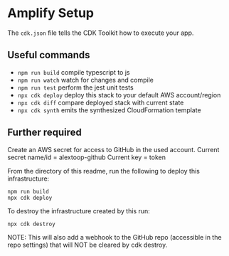 # Amplify Setup

The `cdk.json` file tells the CDK Toolkit how to execute your app.

## Useful commands

 * `npm run build`   compile typescript to js
 * `npm run watch`   watch for changes and compile
 * `npm run test`    perform the jest unit tests
 * `npx cdk deploy`      deploy this stack to your default AWS account/region
 * `npx cdk diff`        compare deployed stack with current state
 * `npx cdk synth`       emits the synthesized CloudFormation template


## Further required

Create an AWS secret for access to GitHub in the used account.
Current secret name/id = alextoop-github
Current key = token

From the directory of this readme, run the following to deploy this infrastructure:
```
npm run build
npx cdk deploy
```

To destroy the infrastructure created by this run:
```
npx cdk destroy
```

NOTE: This will also add a webhook to the GitHub repo (accessible in the repo settings) that will NOT be cleared by cdk destroy.